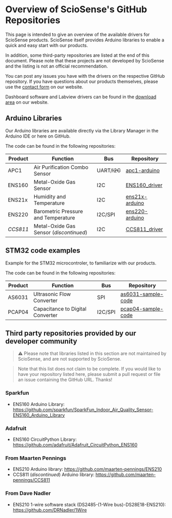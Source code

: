 # Overview of ScioSense's GitHub Repositories

This page is intended to give an overview of the available drivers for ScioSense products. ScioSense itself provides
Arduino libraries to enable a quick and easy start with our products. 

In addition, some third-party repositories are listed at the end of this document.
Please note that these projects are not developed by ScioSense and the listing is not an official recommendation.

You can post any issues you have with the drivers on the respective GitHub repository. If you have questions about 
our products themselves, please use the [contact form](https://www.sciosense.com/contact/) on our website.

Dashboard software and Labview drivers can be found in the [download area](https://downloads.sciosense.com/) on our
website. 

## Arduino Libraries
Our Arduino libraries are available directly via the Library Manager in the Arduino IDE or here on GitHub.

The code can be found in the following repositories:

| Product  | Function                                | Bus      | Repository                                                  |
|----------|-----------------------------------------|----------|-------------------------------------------------------------|
| APC1     | Air Purification Combo Sensor           | UART/~~I2C~~ | [apc1-arduino](https://github.com/sciosense/apc1-arduino)     |
| ENS160   | Metal-Oxide Gas Sensor                  | I2C      | [ENS160_driver](https://github.com/sciosense/ENS160_driver) |
| ENS21x   | Humidity and Temperature                | I2C      | [ens21x-arduino](https://github.com/sciosense/ens21x-arduino) |
| ENS220   | Barometric Pressure and Temperature     | I2C/SPI  | [ens220-arduino](https://github.com/sciosense/ens220-arduino)                                             |
| *CCS811* | Metal-Oxide Gas Sensor (*discontinued*) | I2C      | [CCS811_driver](https://github.com/sciosense/CCS811_driver) |

## STM32 code examples
Example for the STM32 microcontroler, to familiarize with our products.

The code can be found in the following repositories:

| Product  | Function                                | Bus      | Repository                                                  |
|----------|-----------------------------------------|----------|-------------------------------------------------------------|
| AS6031   | Ultrasonic Flow Converter               | SPI      | [as6031-sample-code](https://github.com/sciosense/as6031-sample-code)     |
| PCAP04   | Capacitance to Digital Converter        | I2C/SPI  | [pcap04-sample-code](https://github.com/sciosense/pcap04-sample-code)     |

## Third party repositories provided by our developer community

> :warning: Please note that libraries listed in this section are not maintained
> by ScioSense, and are not supported by ScioSense.

> Note that this list does not claim to be complete. If you would like to have
> your repository listed here, please submit a pull request or file an issue
> containing the GitHub URL. Thanks!

### Sparkfun
- ENS160 Arduino Library: <https://github.com/sparkfun/SparkFun_Indoor_Air_Quality_Sensor-ENS160_Arduino_Library>

### Adafruit
- ENS160 CircuitPython Library: <https://github.com/adafruit/Adafruit_CircuitPython_ENS160>

### From Maarten Pennings 
- ENS210 Arduino library: <https://github.com/maarten-pennings/ENS210>
- CCS811 (*discontinued*) Arduino library: <https://github.com/maarten-pennings/CCS811>

### From Dave Nadler
- ENS210 1-wire software stack (DS2485-(1-Wire bus)-DS28E18-ENS210): <https://github.com/DRNadler/1Wire>
